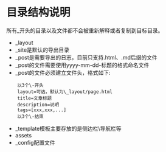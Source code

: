 目录结构说明
===
所有_开头的目录以及文件都不会被重新解释或者复制到目标目录。

* \_layout
* \_site是默认的导出目录
* \_post是需要导出的日志，目前只支持.html、.md后缀的文件
 * \_post的文件需要使用yyyy-mm-dd-标题的格式命名文件
 * \_post的文件必须建立文件头，格式如下:
````
    以3个\-开头
    layout=可选，默认为\_layout/page.html
    title=文章标题
    description=说明
    tags=[xxx,xxx,...]
    以3个\-结束
````
* \_template模板主要存放的是侧边栏\导航栏等
* assets
* _config配置文件
